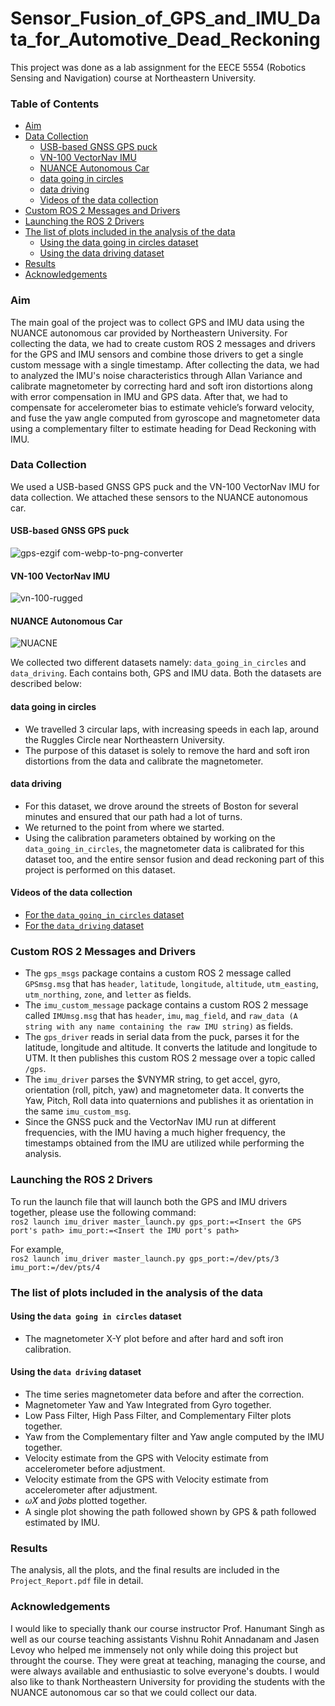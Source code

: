 # Sensor_Fusion_of_GPS_and_IMU_Data_for_Automotive_Dead_Reckoning
This project was done as a lab assignment for the EECE 5554 (Robotics Sensing and Navigation) course at Northeastern University.


### Table of Contents
* [Aim](#aim)
* [Data Collection](#data-collection)
  * [USB-based GNSS GPS puck](#usb-based-gnss-gps-puck)
  * [VN-100 VectorNav IMU](#vn-100-vectornav-imu)
  * [NUANCE Autonomous Car](#nuance-autonomous-car)
  * [data going in circles](#data-going-in-circles)
  * [data driving](#data-driving)
  * [Videos of the data collection](#videos-of-the-data-collection)
* [Custom ROS 2 Messages and Drivers](#custom-ros-2-messages-and-drivers)
* [Launching the ROS 2 Drivers](#launching-the-ros-2-drivers)
* [The list of plots included in the analysis of the data](#the-list-of-plots-included-in-the-analysis-of-the-data)
  * [Using the data going in circles dataset](#using-the-data-going-in-circles-dataset)
  * [Using the data driving dataset](#using-the-data-driving-dataset)
* [Results](#results)
* [Acknowledgements](#acknowledgements)

  
### Aim 
The main goal of the project was to collect GPS and IMU data using the NUANCE autonomous car provided by Northeastern University. For collecting the data, we had to create custom ROS 2 messages and drivers for the GPS and IMU sensors and combine those drivers to get a single custom message with a single timestamp. After collecting the data, we had to analyzed the IMU's noise characteristics through Allan Variance and calibrate magnetometer by correcting hard and soft iron distortions along with error compensation in IMU and GPS data. After that, we had to compensate for accelerometer bias to estimate vehicle’s forward velocity, and fuse the yaw angle computed from gyroscope and magnetometer data using a complementary filter to estimate heading for Dead Reckoning with IMU.


### Data Collection
We used a USB-based GNSS GPS puck and the VN-100 VectorNav IMU for data collection. We attached these sensors to the NUANCE autonomous car. 

#### USB-based GNSS GPS puck
![gps-ezgif com-webp-to-png-converter](https://github.com/user-attachments/assets/dfa6b4fe-38c9-49cc-ae0f-dd0d0631bc75)

#### VN-100 VectorNav IMU
![vn-100-rugged](https://github.com/user-attachments/assets/7c60ed0e-e17e-4c02-ba53-d41ea1d8813b)

#### NUANCE Autonomous Car
![NUACNE](https://github.com/user-attachments/assets/515a50da-5f9c-4a47-9ce9-91551e6d95a3)

We collected two different datasets namely: ```data_going_in_circles``` and ```data_driving```. Each contains both, GPS and IMU data. Both the datasets are described below:

#### data going in circles
- We travelled 3 circular laps, with increasing speeds in each lap, around the Ruggles Circle near Northeastern University.
- The purpose of this dataset is solely to remove the hard and soft iron distortions from the data and calibrate the magnetometer.
  
#### data driving
- For this dataset, we drove around the streets of Boston for several minutes and ensured that our path had a lot of turns.
- We returned to the point from where we started.
- Using the calibration parameters obtained by working on the ```data_going_in_circles```, the magnetometer data is calibrated for this dataset too, and the entire sensor fusion and dead reckoning part of this project is performed on this dataset.

#### Videos of the data collection
- [For the ```data_going_in_circles``` dataset](https://drive.google.com/file/d/1-yoloWRnFQICCxjGrL79DWdCdvbKACdr/view?usp=sharing)
- [For the ```data_driving``` dataset](https://drive.google.com/file/d/1S9o-afP9GGBGx-hGzHpTd-3-I1fUXB0i/view?usp=sharing)


### Custom ROS 2 Messages and Drivers
- The ```gps_msgs``` package contains a custom ROS 2 message called ```GPSmsg.msg``` that has ```header```, ```latitude```, ```longitude```, ```altitude```, ```utm_easting```, ```utm_northing```, ```zone```, and ```letter``` as fields.
- The ```imu_custom_message``` package contains a custom ROS 2 message called ```IMUmsg.msg``` that has ```header```, ```imu```, ```mag_field```, and ```raw_data (A string with any name containing the raw IMU string)``` as fields. 
- The ```gps_driver``` reads in serial data from the puck, parses it for the latitude, longitude and altitude. It converts the latitude and longitude to UTM. It then publishes this custom ROS 2 message over a topic called ```/gps```. 
- The ```imu_driver``` parses the $VNYMR string, to get accel, gyro, orientation (roll, pitch, yaw) and magnetometer data. It converts the Yaw, Pitch, Roll data into quaternions and publishes it as orientation in the same ```imu_custom_msg```.
- Since the GNSS puck and the VectorNav IMU run at different frequencies, with the IMU having a much higher frequency, the timestamps obtained from the IMU are utilized while performing the analysis. 

### Launching the ROS 2 Drivers
To run the launch file that will launch both the GPS and IMU drivers together, please use the following command: <br>
```ros2 launch imu_driver master_launch.py gps_port:=<Insert the GPS port's path> imu_port:=<Insert the IMU port's path>```

For example,<br>
```ros2 launch imu_driver master_launch.py gps_port:=/dev/pts/3 imu_port:=/dev/pts/4```


### The list of plots included in the analysis of the data

#### Using the ```data going in circles``` dataset
- The magnetometer X-Y plot before and after hard and soft iron calibration.

#### Using the ```data driving``` dataset
- The time series magnetometer data before and after the correction.
- Magnetometer Yaw and Yaw Integrated from Gyro together.
- Low Pass Filter, High Pass Filter, and Complementary Filter plots together.
- Yaw from the Complementary filter and Yaw angle computed by the IMU together.
- Velocity estimate from the GPS with Velocity estimate from accelerometer before adjustment.
- Velocity estimate from the GPS with Velocity estimate from accelerometer after adjustment.
- 𝜔𝑋̇ and 𝑦̈𝑜𝑏𝑠 plotted together.
- A single plot showing the path followed shown by GPS & path followed estimated by IMU.


### Results
The analysis, all the plots, and the final results are included in the ```Project_Report.pdf``` file in detail. 


### Acknowledgements
I would like to specially thank our course instructor Prof. Hanumant Singh as well as our course teaching assistants Vishnu Rohit Annadanam and Jasen Levoy who helped me immensely not only while doing this project but throught the course. They were great at teaching, managing the course, and were always available and enthusiastic to solve everyone's doubts.
I would also like to thank Northeastern University for providing the students with the NUANCE autonomous car so that we could collect our data.
